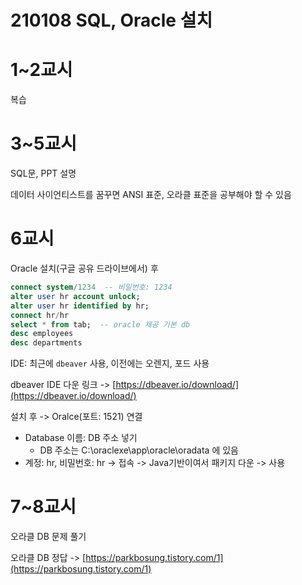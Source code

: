 # 210108 SQL, Oracle 설치

# 1~2교시

복습

# 3~5교시

SQL문, PPT 설명

데이터 사이언티스트를 꿈꾸면 ANSI 표준, 오라클 표준을 공부해야 할 수 있음

# 6교시

Oracle 설치(구글 공유 드라이브에서) 후

```sql
connect system/1234  -- 비밀번호: 1234
alter user hr account unlock;
alter user hr identified by hr;
connect hr/hr
select * from tab;  -- oracle 제공 기본 db
desc employees
desc departments
```

IDE: 최근에 `dbeaver` 사용, 이전에는 오렌지, 포드 사용

dbeaver IDE 다운 링크 -> [https://dbeaver.io/download/](https://dbeaver.io/download/)

설치 후 -> Oralce(포트: 1521) 연결
- Database 이름: DB 주소 넣기
  - DB 주소는 C:\oraclexe\app\oracle\oradata 에 있음
- 계정: hr, 비밀번호: hr -> 접속 -> Java기반이여서 패키지 다운 -> 사용

# 7~8교시

오라클 DB 문제 풀기

오라클 DB 정답 -> [https://parkbosung.tistory.com/1](https://parkbosung.tistory.com/1)
